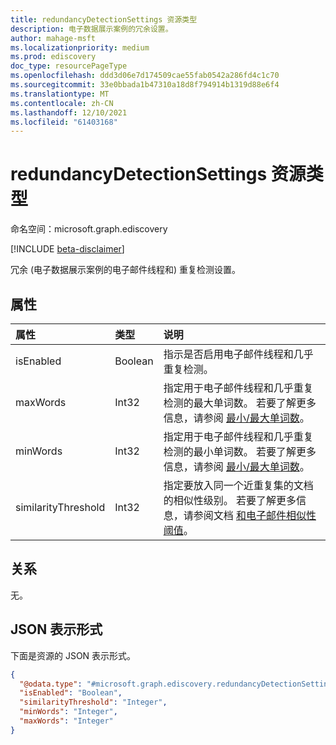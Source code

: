 ```yaml
---
title: redundancyDetectionSettings 资源类型
description: 电子数据展示案例的冗余设置。
author: mahage-msft
ms.localizationpriority: medium
ms.prod: ediscovery
doc_type: resourcePageType
ms.openlocfilehash: ddd3d06e7d174509cae55fab0542a286fd4c1c70
ms.sourcegitcommit: 33e0bbada1b47310a18d8f794914b1319d88e6f4
ms.translationtype: MT
ms.contentlocale: zh-CN
ms.lasthandoff: 12/10/2021
ms.locfileid: "61403168"
---
```

# <a name="redundancydetectionsettings-resource-type"></a>redundancyDetectionSettings 资源类型

命名空间：microsoft.graph.ediscovery

[!INCLUDE [beta-disclaimer](../../includes/beta-disclaimer.md)]

冗余 (电子数据展示案例的电子邮件线程和) 重复检测设置。

## <a name="properties"></a>属性

|属性|类型|说明|
|:---|:---|:---|
|isEnabled|Boolean|指示是否启用电子邮件线程和几乎重复检测。|
|maxWords|Int32|指定用于电子邮件线程和几乎重复检测的最大单词数。 若要了解更多信息，请参阅 [最小/最大单词数](/microsoft-365/compliance/configure-search-and-analytics-settings-in-advanced-ediscovery#near-duplicates-and-email-threading)。|
|minWords|Int32|指定用于电子邮件线程和几乎重复检测的最小单词数。 若要了解更多信息，请参阅 [最小/最大单词数](/microsoft-365/compliance/configure-search-and-analytics-settings-in-advanced-ediscovery#near-duplicates-and-email-threading)。|
|similarityThreshold|Int32|指定要放入同一个近重复集的文档的相似性级别。 若要了解更多信息，请参阅文档 [和电子邮件相似性阈值](/microsoft-365/compliance/configure-search-and-analytics-settings-in-advanced-ediscovery#near-duplicates-and-email-threading)。|

## <a name="relationships"></a>关系

无。

## <a name="json-representation"></a>JSON 表示形式

下面是资源的 JSON 表示形式。
<!-- {
  "blockType": "resource",
  "@odata.type": "microsoft.graph.ediscovery.redundancyDetectionSettings"
}
-->

``` json
{
  "@odata.type": "#microsoft.graph.ediscovery.redundancyDetectionSettings",
  "isEnabled": "Boolean",
  "similarityThreshold": "Integer",
  "minWords": "Integer",
  "maxWords": "Integer"
}
```
